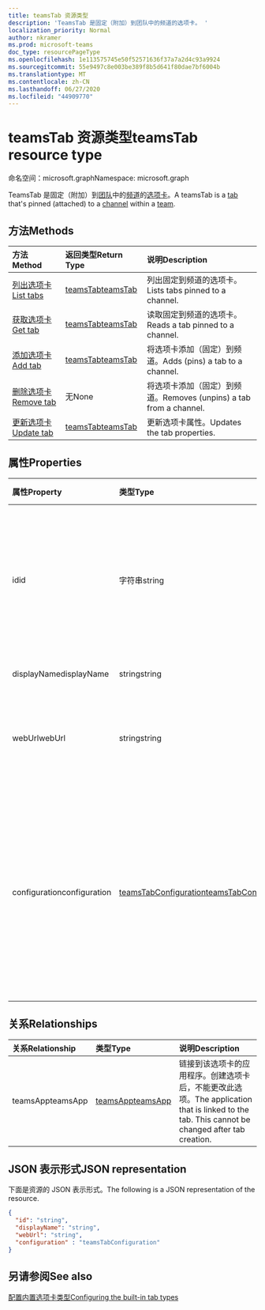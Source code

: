 ```yaml
---
title: teamsTab 资源类型
description: 'TeamsTab 是固定（附加）到团队中的频道的选项卡。 '
localization_priority: Normal
author: nkramer
ms.prod: microsoft-teams
doc_type: resourcePageType
ms.openlocfilehash: 1e113575745e50f52571636f37a7a2d4c93a9924
ms.sourcegitcommit: 55e9497c8e003be389f8b5d641f80dae7bf6004b
ms.translationtype: MT
ms.contentlocale: zh-CN
ms.lasthandoff: 06/27/2020
ms.locfileid: "44909770"
---
```

# <a name="teamstab-resource-type"></a><span data-ttu-id="ae67e-103">teamsTab 资源类型</span><span class="sxs-lookup"><span data-stu-id="ae67e-103">teamsTab resource type</span></span>

<span data-ttu-id="ae67e-104">命名空间：microsoft.graph</span><span class="sxs-lookup"><span data-stu-id="ae67e-104">Namespace: microsoft.graph</span></span>



<span data-ttu-id="ae67e-105">TeamsTab 是固定（附加）到[团队](team.md)中的[频道](channel.md)的[选项卡](../resources/teamstab.md)。</span><span class="sxs-lookup"><span data-stu-id="ae67e-105">A teamsTab is a [tab](../resources/teamstab.md) that's pinned (attached) to a [channel](channel.md) within a [team](team.md).</span></span> 

## <a name="methods"></a><span data-ttu-id="ae67e-106">方法</span><span class="sxs-lookup"><span data-stu-id="ae67e-106">Methods</span></span>

| <span data-ttu-id="ae67e-107">方法</span><span class="sxs-lookup"><span data-stu-id="ae67e-107">Method</span></span>       | <span data-ttu-id="ae67e-108">返回类型</span><span class="sxs-lookup"><span data-stu-id="ae67e-108">Return Type</span></span>  |<span data-ttu-id="ae67e-109">说明</span><span class="sxs-lookup"><span data-stu-id="ae67e-109">Description</span></span>|
|:---------------|:--------|:----------|
|[<span data-ttu-id="ae67e-110">列出选项卡</span><span class="sxs-lookup"><span data-stu-id="ae67e-110">List tabs</span></span>](../api/teamstab-list.md) | [<span data-ttu-id="ae67e-111">teamsTab</span><span class="sxs-lookup"><span data-stu-id="ae67e-111">teamsTab</span></span>](teamstab.md) | <span data-ttu-id="ae67e-112">列出固定到频道的选项卡。</span><span class="sxs-lookup"><span data-stu-id="ae67e-112">Lists tabs pinned to a channel.</span></span>|
|[<span data-ttu-id="ae67e-113">获取选项卡</span><span class="sxs-lookup"><span data-stu-id="ae67e-113">Get tab</span></span>](../api/teamstab-get.md) | [<span data-ttu-id="ae67e-114">teamsTab</span><span class="sxs-lookup"><span data-stu-id="ae67e-114">teamsTab</span></span>](teamstab.md) | <span data-ttu-id="ae67e-115">读取固定到频道的选项卡。</span><span class="sxs-lookup"><span data-stu-id="ae67e-115">Reads a tab pinned to a channel.</span></span>|
|[<span data-ttu-id="ae67e-116">添加选项卡</span><span class="sxs-lookup"><span data-stu-id="ae67e-116">Add tab</span></span>](../api/teamstab-add.md) | [<span data-ttu-id="ae67e-117">teamsTab</span><span class="sxs-lookup"><span data-stu-id="ae67e-117">teamsTab</span></span>](teamstab.md) | <span data-ttu-id="ae67e-118">将选项卡添加（固定）到频道。</span><span class="sxs-lookup"><span data-stu-id="ae67e-118">Adds (pins) a tab to a channel.</span></span>|
|[<span data-ttu-id="ae67e-119">删除选项卡</span><span class="sxs-lookup"><span data-stu-id="ae67e-119">Remove tab</span></span>](../api/teamstab-delete.md) | <span data-ttu-id="ae67e-120">无</span><span class="sxs-lookup"><span data-stu-id="ae67e-120">None</span></span> | <span data-ttu-id="ae67e-121">将选项卡添加（固定）到频道。</span><span class="sxs-lookup"><span data-stu-id="ae67e-121">Removes (unpins) a tab from a channel.</span></span>|
|[<span data-ttu-id="ae67e-122">更新选项卡</span><span class="sxs-lookup"><span data-stu-id="ae67e-122">Update tab</span></span>](../api/teamstab-update.md) | [<span data-ttu-id="ae67e-123">teamsTab</span><span class="sxs-lookup"><span data-stu-id="ae67e-123">teamsTab</span></span>](teamstab.md) | <span data-ttu-id="ae67e-124">更新选项卡属性。</span><span class="sxs-lookup"><span data-stu-id="ae67e-124">Updates the tab properties.</span></span>|


## <a name="properties"></a><span data-ttu-id="ae67e-125">属性</span><span class="sxs-lookup"><span data-stu-id="ae67e-125">Properties</span></span>

|<span data-ttu-id="ae67e-126">属性</span><span class="sxs-lookup"><span data-stu-id="ae67e-126">Property</span></span>|<span data-ttu-id="ae67e-127">类型</span><span class="sxs-lookup"><span data-stu-id="ae67e-127">Type</span></span>|<span data-ttu-id="ae67e-128">说明</span><span class="sxs-lookup"><span data-stu-id="ae67e-128">Description</span></span>|
|:---------------|:--------|:----------|
|  <span data-ttu-id="ae67e-129">id</span><span class="sxs-lookup"><span data-stu-id="ae67e-129">id</span></span>              |   <span data-ttu-id="ae67e-130">字符串</span><span class="sxs-lookup"><span data-stu-id="ae67e-130">string</span></span>                  |  <span data-ttu-id="ae67e-131">唯一标识 "通道" 选项卡的特定实例的标识符。只读。</span><span class="sxs-lookup"><span data-stu-id="ae67e-131">Identifier that uniquely identifies a specific instance of a channel tab. Read only.</span></span>     |
|  <span data-ttu-id="ae67e-132">displayName</span><span class="sxs-lookup"><span data-stu-id="ae67e-132">displayName</span></span>            |   <span data-ttu-id="ae67e-133">string</span><span class="sxs-lookup"><span data-stu-id="ae67e-133">string</span></span>                  |  <span data-ttu-id="ae67e-134">选项卡的名称。</span><span class="sxs-lookup"><span data-stu-id="ae67e-134">Name of the tab.</span></span>     |
|  <span data-ttu-id="ae67e-135">webUrl</span><span class="sxs-lookup"><span data-stu-id="ae67e-135">webUrl</span></span>          |   <span data-ttu-id="ae67e-136">string</span><span class="sxs-lookup"><span data-stu-id="ae67e-136">string</span></span>                  |  <span data-ttu-id="ae67e-137">选项卡实例的深层链接 URL。</span><span class="sxs-lookup"><span data-stu-id="ae67e-137">Deep link URL of the tab instance.</span></span> <span data-ttu-id="ae67e-138">只读。</span><span class="sxs-lookup"><span data-stu-id="ae67e-138">Read only.</span></span>     |
|  <span data-ttu-id="ae67e-139">configuration</span><span class="sxs-lookup"><span data-stu-id="ae67e-139">configuration</span></span>        |   [<span data-ttu-id="ae67e-140">teamsTabConfiguration</span><span class="sxs-lookup"><span data-stu-id="ae67e-140">teamsTabConfiguration</span></span>](teamstabconfiguration.md) |  <span data-ttu-id="ae67e-141">应用于选项卡的自定义设置的容器。仅在设置此属性后，才会认为选项卡已配置。</span><span class="sxs-lookup"><span data-stu-id="ae67e-141">Container for custom settings applied to a tab. The tab is considered configured only once this property is set.</span></span>     |

## <a name="relationships"></a><span data-ttu-id="ae67e-142">关系</span><span class="sxs-lookup"><span data-stu-id="ae67e-142">Relationships</span></span>

| <span data-ttu-id="ae67e-143">关系</span><span class="sxs-lookup"><span data-stu-id="ae67e-143">Relationship</span></span> | <span data-ttu-id="ae67e-144">类型</span><span class="sxs-lookup"><span data-stu-id="ae67e-144">Type</span></span>   | <span data-ttu-id="ae67e-145">说明</span><span class="sxs-lookup"><span data-stu-id="ae67e-145">Description</span></span> |
|:---------------|:--------|:----------|
|<span data-ttu-id="ae67e-146">teamsApp</span><span class="sxs-lookup"><span data-stu-id="ae67e-146">teamsApp</span></span>|[<span data-ttu-id="ae67e-147">teamsApp</span><span class="sxs-lookup"><span data-stu-id="ae67e-147">teamsApp</span></span>](teamsapp.md) | <span data-ttu-id="ae67e-148">链接到该选项卡的应用程序。创建选项卡后，不能更改此选项。</span><span class="sxs-lookup"><span data-stu-id="ae67e-148">The application that is linked to the tab. This cannot be changed after tab creation.</span></span> |

## <a name="json-representation"></a><span data-ttu-id="ae67e-149">JSON 表示形式</span><span class="sxs-lookup"><span data-stu-id="ae67e-149">JSON representation</span></span>

<span data-ttu-id="ae67e-150">下面是资源的 JSON 表示形式。</span><span class="sxs-lookup"><span data-stu-id="ae67e-150">The following is a JSON representation of the resource.</span></span>


<!-- {
  "blockType": "resource",
  "baseType": "microsoft.graph.entity",
  "@odata.type": "microsoft.graph.teamsTab"
}-->

```json
{  
  "id": "string",
  "displayName": "string",
  "webUrl": "string",
  "configuration" : "teamsTabConfiguration"
}
```

<!-- uuid: 8fcb5dbc-d5aa-4681-8e31-b001d5168d79
2015-10-25 14:57:30 UTC -->
<!-- {
  "type": "#page.annotation",
  "description": "teamsTab resource",
  "keywords": "",
  "section": "documentation",
  "tocPath": ""
}-->

## <a name="see-also"></a><span data-ttu-id="ae67e-151">另请参阅</span><span class="sxs-lookup"><span data-stu-id="ae67e-151">See also</span></span>

[<span data-ttu-id="ae67e-152">配置内置选项卡类型</span><span class="sxs-lookup"><span data-stu-id="ae67e-152">Configuring the built-in tab types</span></span>](/graph/teams-configuring-builtin-tabs)
